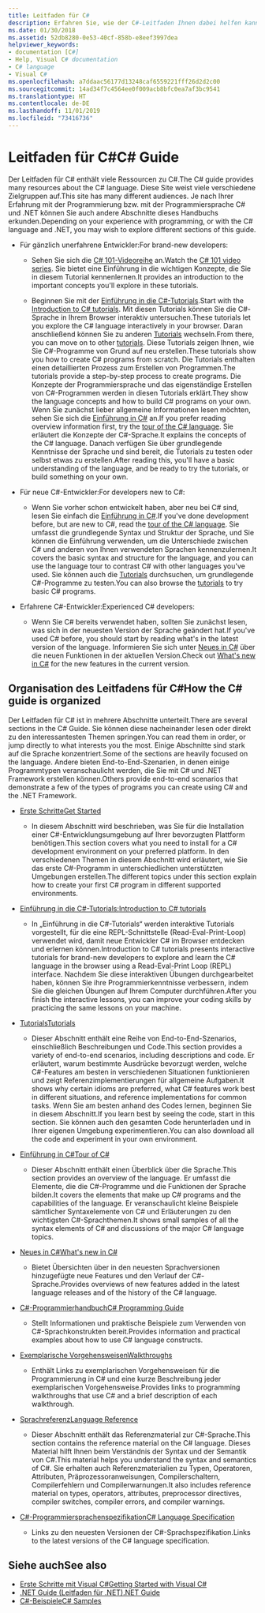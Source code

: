 ```yaml
---
title: Leitfaden für C#
description: Erfahren Sie, wie der C#-Leitfaden Ihnen dabei helfen kann, Detailkenntnisse über C# zu erhalten, unabhängig davon, ob Sie ein neuer Entwickler oder ein Experte sind.
ms.date: 01/30/2018
ms.assetid: 52db8280-0e53-40cf-858b-e8eef3997dea
helpviewer_keywords:
- documentation [C#]
- Help, Visual C# documentation
- C# language
- Visual C#
ms.openlocfilehash: a7ddaac56177d13248caf6559221fff26d2d2c00
ms.sourcegitcommit: 14ad34f7c4564ee0f009acb8bfc0ea7af3bc9541
ms.translationtype: HT
ms.contentlocale: de-DE
ms.lasthandoff: 11/01/2019
ms.locfileid: "73416736"
---
```

# <a name="c-guide"></a><span data-ttu-id="782f0-103">Leitfaden für C#</span><span class="sxs-lookup"><span data-stu-id="782f0-103">C# Guide</span></span>

<span data-ttu-id="782f0-104">Der Leitfaden für C# enthält viele Ressourcen zu C#.</span><span class="sxs-lookup"><span data-stu-id="782f0-104">The C# guide provides many resources about the C# language.</span></span> <span data-ttu-id="782f0-105">Diese Site weist viele verschiedene Zielgruppen auf.</span><span class="sxs-lookup"><span data-stu-id="782f0-105">This site has many different audiences.</span></span> <span data-ttu-id="782f0-106">Je nach Ihrer Erfahrung mit der Programmierung bzw. mit der Programmiersprache C# und .NET können Sie auch andere Abschnitte dieses Handbuchs erkunden.</span><span class="sxs-lookup"><span data-stu-id="782f0-106">Depending on your experience with programming, or with the C# language and .NET, you may wish to explore different sections of this guide.</span></span>

- <span data-ttu-id="782f0-107">Für gänzlich unerfahrene Entwickler:</span><span class="sxs-lookup"><span data-stu-id="782f0-107">For brand-new developers:</span></span>
  - <span data-ttu-id="782f0-108">Sehen Sie sich die [C# 101-Videoreihe](https://aka.ms/dotnet3-csharp) an.</span><span class="sxs-lookup"><span data-stu-id="782f0-108">Watch the [C# 101 video series](https://aka.ms/dotnet3-csharp).</span></span> <span data-ttu-id="782f0-109">Sie bietet eine Einführung in die wichtigen Konzepte, die Sie in diesem Tutorial kennenlernen.</span><span class="sxs-lookup"><span data-stu-id="782f0-109">It provides an introduction to the important concepts you'll explore in these tutorials.</span></span>

  - <span data-ttu-id="782f0-110">Beginnen Sie mit der [Einführung in die C#-Tutorials](tutorials/intro-to-csharp/index.md).</span><span class="sxs-lookup"><span data-stu-id="782f0-110">Start with the [Introduction to C# tutorials](tutorials/intro-to-csharp/index.md).</span></span> <span data-ttu-id="782f0-111">Mit diesen Tutorials können Sie die C#-Sprache in Ihrem Browser interaktiv untersuchen.</span><span class="sxs-lookup"><span data-stu-id="782f0-111">These tutorials let you explore the C# language interactively in your browser.</span></span> <span data-ttu-id="782f0-112">Daran anschließend können Sie zu anderen [Tutorials](tutorials/index.md) wechseln.</span><span class="sxs-lookup"><span data-stu-id="782f0-112">From there, you can move on to other [tutorials](tutorials/index.md).</span></span> <span data-ttu-id="782f0-113">Diese Tutorials zeigen Ihnen, wie Sie C#-Programme von Grund auf neu erstellen.</span><span class="sxs-lookup"><span data-stu-id="782f0-113">These tutorials show you how to create C# programs from scratch.</span></span> <span data-ttu-id="782f0-114">Die Tutorials enthalten einen detaillierten Prozess zum Erstellen von Programmen.</span><span class="sxs-lookup"><span data-stu-id="782f0-114">The tutorials provide a step-by-step process to create programs.</span></span> <span data-ttu-id="782f0-115">Die Konzepte der Programmiersprache und das eigenständige Erstellen von C#-Programmen werden in diesen Tutorials erklärt.</span><span class="sxs-lookup"><span data-stu-id="782f0-115">They show the language concepts and how to build C# programs on your own.</span></span> <span data-ttu-id="782f0-116">Wenn Sie zunächst lieber allgemeine Informationen lesen möchten, sehen Sie sich die [Einführung in C#](tour-of-csharp/index.md) an.</span><span class="sxs-lookup"><span data-stu-id="782f0-116">If you prefer reading overview information first, try the [tour of the C# language](tour-of-csharp/index.md).</span></span> <span data-ttu-id="782f0-117">Sie erläutert die Konzepte der C#-Sprache.</span><span class="sxs-lookup"><span data-stu-id="782f0-117">It explains the concepts of the C# language.</span></span> <span data-ttu-id="782f0-118">Danach verfügen Sie über grundlegende Kenntnisse der Sprache und sind bereit, die Tutorials zu testen oder selbst etwas zu erstellen.</span><span class="sxs-lookup"><span data-stu-id="782f0-118">After reading this, you'll have a basic understanding of the language, and be ready to try the tutorials, or build something on your own.</span></span>

- <span data-ttu-id="782f0-119">Für neue C#-Entwickler:</span><span class="sxs-lookup"><span data-stu-id="782f0-119">For developers new to C#:</span></span>
  - <span data-ttu-id="782f0-120">Wenn Sie vorher schon entwickelt haben, aber neu bei C# sind, lesen Sie einfach die [Einführung in C#](tour-of-csharp/index.md).</span><span class="sxs-lookup"><span data-stu-id="782f0-120">If you've done development before, but are new to C#, read the [tour of the C# language](tour-of-csharp/index.md).</span></span> <span data-ttu-id="782f0-121">Sie umfasst die grundlegende Syntax und Struktur der Sprache, und Sie können die Einführung verwenden, um die Unterschiede zwischen C# und anderen von Ihnen verwendeten Sprachen kennenzulernen.</span><span class="sxs-lookup"><span data-stu-id="782f0-121">It covers the basic syntax and structure for the language, and you can use the language tour to contrast C# with other languages you've used.</span></span> <span data-ttu-id="782f0-122">Sie können auch die [Tutorials](tutorials/index.md) durchsuchen, um grundlegende C#-Programme zu testen.</span><span class="sxs-lookup"><span data-stu-id="782f0-122">You can also browse the [tutorials](tutorials/index.md) to try basic C# programs.</span></span>

- <span data-ttu-id="782f0-123">Erfahrene C#-Entwickler:</span><span class="sxs-lookup"><span data-stu-id="782f0-123">Experienced C# developers:</span></span>
  - <span data-ttu-id="782f0-124">Wenn Sie C# bereits verwendet haben, sollten Sie zunächst lesen, was sich in der neuesten Version der Sprache geändert hat.</span><span class="sxs-lookup"><span data-stu-id="782f0-124">If you've used C# before, you should start by reading what's in the latest version of the language.</span></span> <span data-ttu-id="782f0-125">Informieren Sie sich unter [Neues in C#](whats-new/index.md) über die neuen Funktionen in der aktuellen Version.</span><span class="sxs-lookup"><span data-stu-id="782f0-125">Check out [What's new in C#](whats-new/index.md) for the new features in the current version.</span></span>

## <a name="how-the-c-guide-is-organized"></a><span data-ttu-id="782f0-126">Organisation des Leitfadens für C#</span><span class="sxs-lookup"><span data-stu-id="782f0-126">How the C# guide is organized</span></span>

<span data-ttu-id="782f0-127">Der Leitfaden für C# ist in mehrere Abschnitte unterteilt.</span><span class="sxs-lookup"><span data-stu-id="782f0-127">There are several sections in the C# Guide.</span></span> <span data-ttu-id="782f0-128">Sie können diese nacheinander lesen oder direkt zu den interessantesten Themen springen.</span><span class="sxs-lookup"><span data-stu-id="782f0-128">You can read them in order, or jump directly to what interests you the most.</span></span> <span data-ttu-id="782f0-129">Einige Abschnitte sind stark auf die Sprache konzentriert.</span><span class="sxs-lookup"><span data-stu-id="782f0-129">Some of the sections are heavily focused on the language.</span></span> <span data-ttu-id="782f0-130">Andere bieten End-to-End-Szenarien, in denen einige Programmtypen veranschaulicht werden, die Sie mit C# und .NET Framework erstellen können.</span><span class="sxs-lookup"><span data-stu-id="782f0-130">Others provide end-to-end scenarios that demonstrate a few of the types of programs you can create using C# and the .NET Framework.</span></span>

- [<span data-ttu-id="782f0-131">Erste Schritte</span><span class="sxs-lookup"><span data-stu-id="782f0-131">Get Started</span></span>](getting-started/index.md)
  - <span data-ttu-id="782f0-132">In diesem Abschnitt wird beschrieben, was Sie für die Installation einer C#-Entwicklungsumgebung auf Ihrer bevorzugten Plattform benötigen.</span><span class="sxs-lookup"><span data-stu-id="782f0-132">This section covers what you need to install for a C# development environment on your preferred platform.</span></span> <span data-ttu-id="782f0-133">In den verschiedenen Themen in diesem Abschnitt wird erläutert, wie Sie das erste C#-Programm in unterschiedlichen unterstützten Umgebungen erstellen.</span><span class="sxs-lookup"><span data-stu-id="782f0-133">The different topics under this section explain how to create your first C# program in different supported environments.</span></span>

- [<span data-ttu-id="782f0-134">Einführung in die C#-Tutorials:</span><span class="sxs-lookup"><span data-stu-id="782f0-134">Introduction to C# tutorials</span></span>](tutorials/intro-to-csharp/index.md)
  - <span data-ttu-id="782f0-135">In „Einführung in die C#-Tutorials“ werden interaktive Tutorials vorgestellt, für die eine REPL-Schnittstelle (Read-Eval-Print-Loop) verwendet wird, damit neue Entwickler C# im Browser entdecken und erlernen können.</span><span class="sxs-lookup"><span data-stu-id="782f0-135">Introduction to C# tutorials presents interactive tutorials for brand-new developers to explore and learn the C# language in the browser using a Read-Eval-Print Loop (REPL) interface.</span></span> <span data-ttu-id="782f0-136">Nachdem Sie diese interaktiven Übungen durchgearbeitet haben, können Sie ihre Programmierkenntnisse verbessern, indem Sie die gleichen Übungen auf Ihrem Computer durchführen.</span><span class="sxs-lookup"><span data-stu-id="782f0-136">After you finish the interactive lessons, you can improve your coding skills by practicing the same lessons on your machine.</span></span>

- [<span data-ttu-id="782f0-137">Tutorials</span><span class="sxs-lookup"><span data-stu-id="782f0-137">Tutorials</span></span>](tutorials/index.md)
  - <span data-ttu-id="782f0-138">Dieser Abschnitt enthält eine Reihe von End-to-End-Szenarios, einschließlich Beschreibungen und Code.</span><span class="sxs-lookup"><span data-stu-id="782f0-138">This section provides a variety of end-to-end scenarios, including descriptions and code.</span></span> <span data-ttu-id="782f0-139">Er erläutert, warum bestimmte Ausdrücke bevorzugt werden, welche C#-Features am besten in verschiedenen Situationen funktionieren und zeigt Referenzimplementierungen für allgemeine Aufgaben.</span><span class="sxs-lookup"><span data-stu-id="782f0-139">It shows why certain idioms are preferred, what C# features work best in different situations, and reference implementations for common tasks.</span></span> <span data-ttu-id="782f0-140">Wenn Sie am besten anhand des Codes lernen, beginnen Sie in diesem Abschnitt.</span><span class="sxs-lookup"><span data-stu-id="782f0-140">If you learn best by seeing the code, start in this section.</span></span> <span data-ttu-id="782f0-141">Sie können auch den gesamten Code herunterladen und in Ihrer eigenen Umgebung experimentieren.</span><span class="sxs-lookup"><span data-stu-id="782f0-141">You can also download all the code and experiment in your own environment.</span></span>

- [<span data-ttu-id="782f0-142">Einführung in C#</span><span class="sxs-lookup"><span data-stu-id="782f0-142">Tour of C#</span></span>](tour-of-csharp/index.md)
  - <span data-ttu-id="782f0-143">Dieser Abschnitt enthält einen Überblick über die Sprache.</span><span class="sxs-lookup"><span data-stu-id="782f0-143">This section provides an overview of the language.</span></span> <span data-ttu-id="782f0-144">Er umfasst die Elemente, die die C#-Programme und die Funktionen der Sprache bilden.</span><span class="sxs-lookup"><span data-stu-id="782f0-144">It covers the elements that make up C# programs and the capabilities of the language.</span></span> <span data-ttu-id="782f0-145">Er veranschaulicht kleine Beispiele sämtlicher Syntaxelemente von C# und Erläuterungen zu den wichtigsten C#-Sprachthemen.</span><span class="sxs-lookup"><span data-stu-id="782f0-145">It shows small samples of all the syntax elements of C# and discussions of the major C# language topics.</span></span>

- [<span data-ttu-id="782f0-146">Neues in C#</span><span class="sxs-lookup"><span data-stu-id="782f0-146">What's new in C#</span></span>](whats-new/index.md)
  - <span data-ttu-id="782f0-147">Bietet Übersichten über in den neuesten Sprachversionen hinzugefügte neue Features und den Verlauf der C#-Sprache.</span><span class="sxs-lookup"><span data-stu-id="782f0-147">Provides overviews of new features added in the latest language releases and of the history of the C# language.</span></span>

<!--
- [.NET Compiler Platform SDK](roslyn-sdk/index.md)
  - The .NET Compiler Platform SDK enables you to write components that analyze code, and suggest or make improvements to that code. In this section, you'll learn how the APIs are organized, and how you can create code that enables rules and practices for your team. You'll also see samples, end-to-end scenarios, and links to other libraries with more examples using these APIs.
-->

- [<span data-ttu-id="782f0-148">C#-Programmierhandbuch</span><span class="sxs-lookup"><span data-stu-id="782f0-148">C# Programming Guide</span></span>](./programming-guide/index.md)
  - <span data-ttu-id="782f0-149">Stellt Informationen und praktische Beispiele zum Verwenden von C#-Sprachkonstrukten bereit.</span><span class="sxs-lookup"><span data-stu-id="782f0-149">Provides information and practical examples about how to use C# language constructs.</span></span>

- [<span data-ttu-id="782f0-150">Exemplarische Vorgehensweisen</span><span class="sxs-lookup"><span data-stu-id="782f0-150">Walkthroughs</span></span>](./walkthroughs.md)
  - <span data-ttu-id="782f0-151">Enthält Links zu exemplarischen Vorgehensweisen für die Programmierung in C# und eine kurze Beschreibung jeder exemplarischen Vorgehensweise.</span><span class="sxs-lookup"><span data-stu-id="782f0-151">Provides links to programming walkthroughs that use C# and a brief description of each walkthrough.</span></span>

- [<span data-ttu-id="782f0-152">Sprachreferenz</span><span class="sxs-lookup"><span data-stu-id="782f0-152">Language Reference</span></span>](language-reference/index.md)
  - <span data-ttu-id="782f0-153">Dieser Abschnitt enthält das Referenzmaterial zur C#-Sprache.</span><span class="sxs-lookup"><span data-stu-id="782f0-153">This section contains the reference material on the C# language.</span></span> <span data-ttu-id="782f0-154">Dieses Material hilft Ihnen beim Verständnis der Syntax und der Semantik von C#.</span><span class="sxs-lookup"><span data-stu-id="782f0-154">This material helps you understand the syntax and semantics of C#.</span></span> <span data-ttu-id="782f0-155">Sie erhalten auch Referenzmaterialien zu Typen, Operatoren, Attributen, Präprozessoranweisungen, Compilerschaltern, Compilerfehlern und Compilerwarnungen.</span><span class="sxs-lookup"><span data-stu-id="782f0-155">It also includes reference material on types, operators, attributes, preprocessor directives, compiler switches, compiler errors, and compiler warnings.</span></span>

- [<span data-ttu-id="782f0-156">C#-Programmiersprachenspezifikation</span><span class="sxs-lookup"><span data-stu-id="782f0-156">C# Language Specification</span></span>](/dotnet/csharp/language-reference/language-specification/introduction)
  - <span data-ttu-id="782f0-157">Links zu den neuesten Versionen der C#-Sprachspezifikation.</span><span class="sxs-lookup"><span data-stu-id="782f0-157">Links to the latest versions of the C# language specification.</span></span>

## <a name="see-also"></a><span data-ttu-id="782f0-158">Siehe auch</span><span class="sxs-lookup"><span data-stu-id="782f0-158">See also</span></span>

- [<span data-ttu-id="782f0-159">Erste Schritte mit Visual C#</span><span class="sxs-lookup"><span data-stu-id="782f0-159">Getting Started with Visual C#</span></span>](/visualstudio/ide/quickstart-csharp-console)
- [<span data-ttu-id="782f0-160">.NET Guide (Leitfaden für .NET)</span><span class="sxs-lookup"><span data-stu-id="782f0-160">.NET Guide</span></span>](../standard/index.md)
- [<span data-ttu-id="782f0-161">C#-Beispiele</span><span class="sxs-lookup"><span data-stu-id="782f0-161">C# Samples</span></span>](https://code.msdn.microsoft.com/site/search?f%5B0%5D.Type=ProgrammingLanguage&f%5B0%5D.Value=C%23&f%5B0%5D.Text=C%23)
